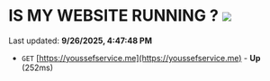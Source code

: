 # IS MY WEBSITE RUNNING ? [![](https://img.shields.io/static/v1?label=Sponsor&message=%E2%9D%A4&logo=GitHub&color=%23fe8e86)](https://github.com/sponsors/Youssef-Lehmam)

Last updated: **9/26/2025, 4:47:48 PM**

- `GET` [https://youssefservice.me](https://youssefservice.me) - **Up** (252ms)
